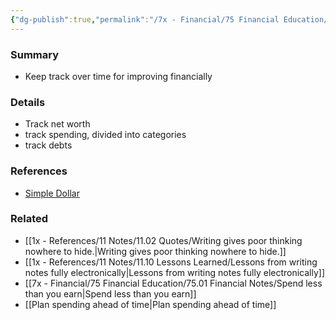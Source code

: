 ```yaml
---
{"dg-publish":true,"permalink":"/7x - Financial/75 Financial Education/75.01 Financial Notes/Track your financial progress/","title":"Track your financial progress","created":"2023-08-26T16:45:48.177+03:00","updated":"2024-02-14T20:17:37.936+03:00"}
---
```



### Summary
- Keep track over time for improving financially

### Details
- Track net worth
- track spending, divided into categories
- track debts

### References
- [Simple Dollar](https://web.archive.org/web/20110902020254/http://www.thesimpledollar.com/)

### Related
- [[1x - References/11 Notes/11.02 Quotes/Writing gives poor thinking nowhere to hide.\|Writing gives poor thinking nowhere to hide.]]
- [[1x - References/11 Notes/11.10 Lessons Learned/Lessons from writing notes fully electronically\|Lessons from writing notes fully electronically]]
- [[7x - Financial/75 Financial Education/75.01 Financial Notes/Spend less than you earn\|Spend less than you earn]]
- [[Plan spending ahead of time\|Plan spending ahead of time]]